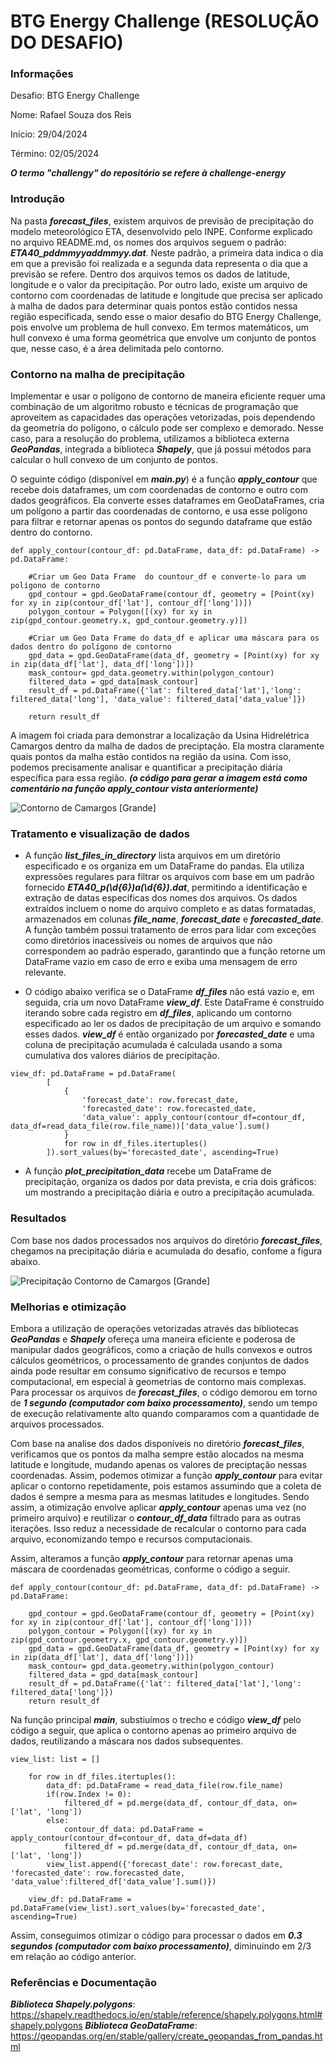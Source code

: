 # BTG Energy Challenge (RESOLUÇÃO DO DESAFIO)
### Informações
Desafio: BTG Energy Challenge

Nome: Rafael Souza dos Reis

Início: 29/04/2024

Término: 02/05/2024

***O termo "challengy" do repositório se refere à challenge-energy***


### Introdução
Na pasta ***forecast_files***, existem arquivos de previsão de precipitação do modelo meteorológico ETA, desenvolvido pelo INPE. Conforme explicado no arquivo README.md, os nomes dos arquivos seguem o padrão: ***ETA40_pddmmyyaddmmyy.dat***. Neste padrão, a primeira data indica o dia em que a previsão foi realizada e a segunda data representa o dia que a previsão se refere. Dentro dos arquivos temos os dados de latitude, longitude e o valor da precipitação. Por outro lado, existe um arquivo de contorno com coordenadas de latitude e longitude que precisa ser aplicado à malha de dados para determinar quais pontos estão contidos nessa região especificada, sendo esse o maior desafio do BTG Energy Challenge, pois envolve um problema de hull convexo. Em termos matemáticos, um hull convexo é uma forma geométrica que envolve um conjunto de pontos que, nesse caso, é a área delimitada pelo contorno. 

### Contorno na malha de precipitação
Implementar e usar o polígono de contorno de maneira eficiente requer uma combinação de um algoritmo robusto e técnicas de programação que aproveitem as capacidades das operações vetorizadas, pois dependendo da geometria do polígono, o cálculo pode ser complexo e demorado. Nesse caso, para a resolução do problema, utilizamos a biblioteca externa ***GeoPandas***, integrada a biblioteca ***Shapely***, que já possui métodos para calcular o hull convexo de um conjunto de pontos.

O seguinte código (disponível em ***main.py***) é a função ***apply_contour*** que recebe dois dataframes, um com coordenadas de contorno e outro com dados geográficos. Ela converte esses dataframes em GeoDataFrames, cria um polígono a partir das coordenadas de contorno, e usa esse polígono para filtrar e retornar apenas os pontos do segundo dataframe que estão dentro do contorno.

```
def apply_contour(contour_df: pd.DataFrame, data_df: pd.DataFrame) -> pd.DataFrame:
    
    #Criar um Geo Data Frame  do countour_df e converte-lo para um polígono de contorno
    gpd_contour = gpd.GeoDataFrame(contour_df, geometry = [Point(xy) for xy in zip(contour_df['lat'], contour_df['long'])])
    polygon_contour = Polygon([(xy) for xy in zip(gpd_contour.geometry.x, gpd_contour.geometry.y)])
    
    #Criar um Geo Data Frame do data_df e aplicar uma máscara para os dados dentro do polígono de contorno
    gpd_data = gpd.GeoDataFrame(data_df, geometry = [Point(xy) for xy in zip(data_df['lat'], data_df['long'])])
    mask_contour= gpd_data.geometry.within(polygon_contour)
    filtered_data = gpd_data[mask_contour]
    result_df = pd.DataFrame({'lat': filtered_data['lat'],'long': filtered_data['long'], 'data_value': filtered_data['data_value']})
    
    return result_df
```

A imagem foi criada para demonstrar a localização da Usina Hidrelétrica Camargos dentro da malha de dados de preciptação. Ela mostra claramente quais pontos da malha estão contidos na região da usina. Com isso, podemos precisamente analisar e quantificar a precipitação diária específica para essa região. ***(o código para gerar a imagem está como comentário na função apply_contour vista anteriormente)***

![Contorno de Camargos [Grande]](camargos_grande_malha_contorno.PNG "Contorno de Carmargos")

### Tratamento e visualização de dados
+ A função ***list_files_in_directory*** lista arquivos em um diretório especificado e os organiza em um DataFrame do pandas. Ela utiliza expressões regulares para filtrar os arquivos com base em um padrão fornecido ***ETA40_p(\d{6})a(\d{6})\.dat***, permitindo a identificação e extração de datas específicas dos nomes dos arquivos. Os dados extraídos incluem o nome do arquivo completo e as datas formatadas, armazenados em colunas ***file_name***, ***forecast_date*** e ***forecasted_date***. A função também possui tratamento de erros para lidar com exceções como diretórios inacessíveis ou nomes de arquivos que não correspondem ao padrão esperado, garantindo que a função retorne um DataFrame vazio em caso de erro e exiba uma mensagem de erro relevante.

+ O código abaixo verifica se o DataFrame ***df_files*** não está vazio e, em seguida, cria um novo DataFrame ***view_df***. Este DataFrame é construído iterando sobre cada registro em ***df_files***, aplicando um contorno especificado ao ler os dados de precipitação de um arquivo e somando esses dados. ***view_df*** é então organizado por ***forecasted_date*** e uma coluna de precipitação acumulada é calculada usando a soma cumulativa dos valores diários de precipitação.

```
view_df: pd.DataFrame = pd.DataFrame(
        [
            {   
                'forecast_date': row.forecast_date,  
                'forecasted_date': row.forecasted_date, 
                'data_value': apply_contour(contour_df=contour_df, data_df=read_data_file(row.file_name))['data_value'].sum()
            }
            for row in df_files.itertuples()
        ]).sort_values(by='forecasted_date', ascending=True)
```

+ A função ***plot_precipitation_data*** recebe um DataFrame de precipitação, organiza os dados por data prevista, e cria dois gráficos: um mostrando a precipitação diária e outro a precipitação acumulada.

### Resultados
Com base nos dados processados nos arquivos do diretório ***forecast_files***, chegamos na precipitação diária e acumulada do desafio, confome a figura abaixo.

![Precipitação Contorno de Camargos [Grande]](resultado.PNG "Precipitação Contorno de Carmargos")

### Melhorias e otimização
Embora a utilização de operações vetorizadas através das bibliotecas ***GeoPandas*** e ***Shapely*** ofereça uma maneira eficiente e poderosa de manipular dados geográficos, como a criação de hulls convexos e outros cálculos geométricos, o processamento de grandes conjuntos de dados ainda pode resultar em consumo significativo de recursos e tempo computacional, em especial à geometrias de contorno mais complexas. Para processar os arquivos de ***forecast_files***, o código demorou em torno de ***1 segundo (computador com baixo processamento)***, sendo um tempo de execução relativamente alto quando comparamos com a quantidade de arquivos processados. 

Com  base na analise dos dados disponíveis no diretório ***forecast_files***, verificamos que os pontos da malha sempre estão alocados na mesma latitude e longitude, mudando apenas os valores de preciptação nessas coordenadas. Assim, podemos otimizar a função ***apply_contour*** para evitar aplicar o contorno repetidamente, pois estamos assumindo que a coleta de dados é sempre a mesma para as mesmas latitudes e longitudes. Sendo assim, a otimização envolve aplicar ***apply_contour*** apenas uma vez (no primeiro arquivo) e reutilizar o ***contour_df_data*** filtrado para as outras iterações. Isso reduz a necessidade de recalcular o contorno para cada arquivo, economizando tempo e recursos computacionais.

Assim, alteramos a função ***apply_contour*** para retornar apenas uma máscara de coordenadas geométricas, conforme o código a seguir.

```
def apply_contour(contour_df: pd.DataFrame, data_df: pd.DataFrame) -> pd.DataFrame:
    
    gpd_contour = gpd.GeoDataFrame(contour_df, geometry = [Point(xy) for xy in zip(contour_df['lat'], contour_df['long'])])
    polygon_contour = Polygon([(xy) for xy in zip(gpd_contour.geometry.x, gpd_contour.geometry.y)])
    gpd_data = gpd.GeoDataFrame(data_df, geometry = [Point(xy) for xy in zip(data_df['lat'], data_df['long'])])
    mask_contour= gpd_data.geometry.within(polygon_contour)
    filtered_data = gpd_data[mask_contour]
    result_df = pd.DataFrame({'lat': filtered_data['lat'],'long': filtered_data['long']})
    return result_df
```

Na função principal ***main***, substiuímos o trecho e código ***view_df*** pelo código a seguir, que aplica o contorno apenas ao primeiro arquivo de dados, reutilizando a máscara nos dados subsequentes.

```
view_list: list = []

    for row in df_files.itertuples():
        data_df: pd.DataFrame = read_data_file(row.file_name)
        if(row.Index != 0):
            filtered_df = pd.merge(data_df, contour_df_data, on=['lat', 'long'])
        else:
            contour_df_data: pd.DataFrame = apply_contour(contour_df=contour_df, data_df=data_df)
            filtered_df = pd.merge(data_df, contour_df_data, on=['lat', 'long']) 
        view_list.append({'forecast_date': row.forecast_date,  'forecasted_date': row.forecasted_date, 'data_value':filtered_df['data_value'].sum()})

    view_df: pd.DataFrame = pd.DataFrame(view_list).sort_values(by='forecasted_date', ascending=True)
```

Assim, conseguimos otimizar o código para processar o dados em ***0.3 segundos (computador com baixo processamento)***, diminuindo em 2/3 em relação ao código anterior. 


### Referências e Documentação
***Biblioteca Shapely.polygons***: https://shapely.readthedocs.io/en/stable/reference/shapely.polygons.html#shapely.polygons
***Biblioteca GeoDataFrame***: https://geopandas.org/en/stable/gallery/create_geopandas_from_pandas.html
